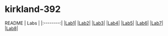 # kirkland-392
README
| Labs |
|:--------:|
|[Lab1](Lab/Lab1)|
|[Lab2](Lab/Lab2)|
|[Lab3](Lab/Lab3)|
|[Lab4](Lab/Lab4)|
|[Lab5](Lab/Lab5)|
|[Lab6](Lab/Lab6)|
|[Lab7](Lab/Lab7)|
|[Lab8](Lab/Lab8)|
